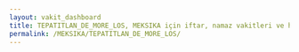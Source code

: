 ```yaml
---
layout: vakit_dashboard
title: TEPATITLAN_DE_MORE_LOS, MEKSIKA için iftar, namaz vakitleri ve hava durumu - ilçe/eyalet seç
permalink: /MEKSIKA/TEPATITLAN_DE_MORE_LOS/
---
```


<script type="text/javascript">
  var GLOBAL_COUNTRY = 'MEKSIKA';
  var GLOBAL_CITY = 'TEPATITLAN_DE_MORE_LOS';
  var GLOBAL_STATE = '';
  var lat = 72;
  var lon = 21;
</script>

